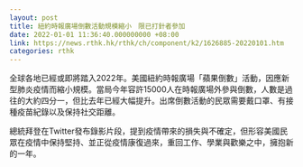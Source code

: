 ```yaml
---
layout: post
title: 紐約時報廣場倒數活動規模縮小　限已打針者參加
date: 2022-01-01 11:36:40.000000000 +08:00
link: https://news.rthk.hk/rthk/ch/component/k2/1626885-20220101.htm
categories: rthk
---
```


全球各地已經或即將踏入2022年。美國紐約時報廣場「蘋果倒數」活動，因應新型肺炎疫情而縮小規模。當局今年容許15000人在時報廣場外參與倒數，人數是過往的大約四分一，但比去年已經大幅提升。出席倒數活動的民眾需要戴口罩、有接種疫苗紀錄以及保持社交距離。

總統拜登在Twitter發布錄影片段，提到疫情帶來的損失與不確定，但形容美國民眾在疫情中保持堅持、並正從疫情康復過來，重回工作、學業與歡樂之中，擁抱新的一年。
